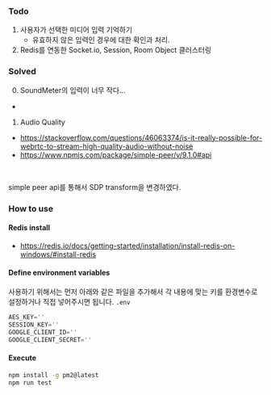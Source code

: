### Todo
1. 사용자가 선택한 미디어 입력 기억하기
    - 유효하지 않은 입력인 경우에 대한 확인과 처리.
2. Redis를 연동한 Socket.io, Session, Room Object 클러스터링 

### Solved
0. SoundMeter의 입력이 너무 작다...
- 
1. Audio Quality
- https://stackoverflow.com/questions/46063374/is-it-really-possible-for-webrtc-to-stream-high-quality-audio-without-noise
- https://www.npmjs.com/package/simple-peer/v/9.1.0#api

<br/>

simple peer api를 통해서 SDP transform을 변경하였다.


### How to use
#### Redis install
- https://redis.io/docs/getting-started/installation/install-redis-on-windows/#install-redis


#### Define environment variables
사용하기 위해서는 먼저 아래와 같은 파일을 추가해서 각 내용에 맞는 키를 환경변수로 설정하거나 직접 넣어주시면 됩니다.
`.env`
```js
AES_KEY=''
SESSION_KEY=''
GOOGLE_CLIENT_ID=''
GOOGLE_CLIENT_SECRET=''
```

#### Execute
```sh
npm install -g pm2@latest
npm run test
``` 
